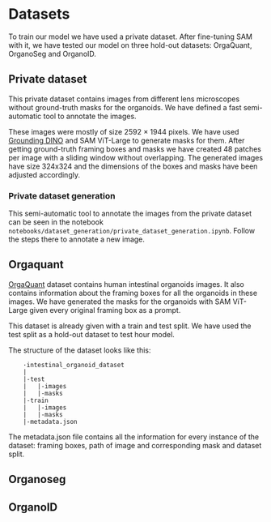# Datasets

To train our model we have used a private dataset. After fine-tuning SAM with it, we have tested our model on three hold-out datasets: OrgaQuant, OrganoSeg and OrganoID. 

## Private dataset

This private dataset contains images from different lens microscopes without ground-truth masks for the organoids. We have defined a fast semi-automatic tool to annotate the images. 

These images were mostly of size 2592 × 1944 pixels. We have used [Grounding DINO](https://arxiv.org/abs/2303.05499) and SAM ViT-Large to generate masks for them. After getting ground-truth framing boxes and masks we have created 48 patches per image with a sliding window without overlapping. The generated images have size 324x324 and the dimensions of the boxes and masks have been adjusted accordingly.

### Private dataset generation

This semi-automatic tool to annotate the images from the private dataset can be seen in the notebook `notebooks/dataset_generation/private_dataset_generation.ipynb`. Follow the steps there to annotate a new image. 

## Orgaquant

[OrgaQuant](https://www.nature.com/articles/s41598-019-48874-y) dataset  contains human intestinal organoids images. It also contains information about the framing boxes for all the organoids in these images. We have generated the masks for the organoids with SAM ViT-Large given every original framing box as a prompt. 

This dataset is already given with a train and test split. We have used the test split as a hold-out dataset to test hour model.

The structure of the dataset looks like this:
```
    ·intestinal_organoid_dataset
    |
    |-test
    |   |-images
    |   |-masks
    |-train
    |   |-images
    |   |-masks
    |-metadata.json
```
 The metadata.json file contains all the information for every instance of the dataset: framing boxes, path of image and corresponding mask and dataset split.


## Organoseg

## OrganoID